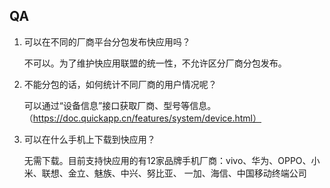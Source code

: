 ## QA

1. 可以在不同的厂商平台分包发布快应用吗？

   不可以。为了维护快应用联盟的统一性，不允许区分厂商分包发布。 

2. 不能分包的话，如何统计不同厂商的用户情况呢？

   可以通过“设备信息”接口获取厂商、型号等信息。（https://doc.quickapp.cn/features/system/device.html）

3. 可以在什么手机上下载到快应用？ 

   无需下载。目前支持快应用的有12家品牌手机厂商：vivo、华为、OPPO、小米、联想、金立、魅族、中兴、努比亚、 一加、海信、中国移动终端公司

